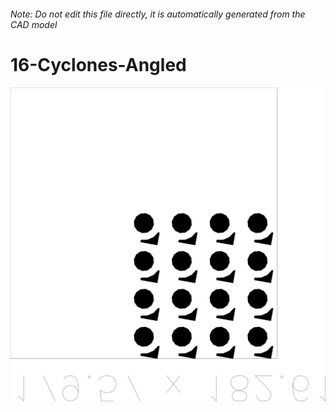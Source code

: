###### Note: Do not edit this file directly, it is automatically generated from the CAD model

# 16-Cyclones-Angled

![](/project.svg)

